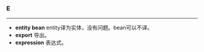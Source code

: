 ### E
-------------
- **entity bean** entity译为实体，没有问题。bean可以不译。
- **export**    导出。
- **expression** 表达式。
